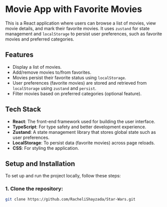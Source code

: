 # Movie App with Favorite Movies

This is a React application where users can browse a list of movies, view movie details, and mark their favorite movies. It uses `zustand` for state management and `localStorage` to persist user preferences, such as favorite movies and preferred categories.

## Features

- Display a list of movies.
- Add/remove movies to/from favorites.
- Movies persist their favorite status using `localStorage`.
- User preferences (favorite movies) are stored and retrieved from `localStorage` using `zustand` and `persist`.
- Filter movies based on preferred categories (optional feature).

## Tech Stack

- **React**: The front-end framework used for building the user interface.
- **TypeScript**: For type safety and better development experience.
- **Zustand**: A state management library that stores global state such as user preferences.
- **LocalStorage**: To persist data (favorite movies) across page reloads.
- **CSS**: For styling the application.

## Setup and Installation

To set up and run the project locally, follow these steps:

### 1. Clone the repository:

```bash
git clone https://github.com/RacheliShayzada/Star-Wars.git
